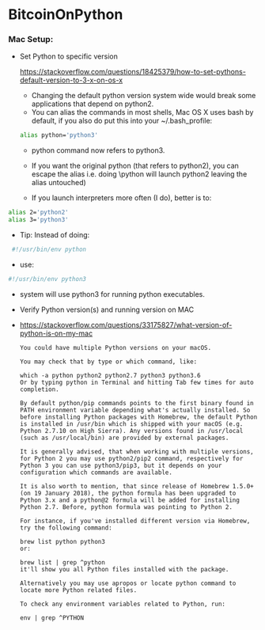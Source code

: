 # BitcoinOnPython



### Mac Setup:

- Set Python to specific version

  https://stackoverflow.com/questions/18425379/how-to-set-pythons-default-version-to-3-x-on-os-x
  
  - Changing the default python version system wide would break some applications that depend on python2.
  - You can alias the commands in most shells, Mac OS X uses bash by default, if you also do put this into your ~/.bash_profile:

  ```sh
  alias python='python3'
  ```
  
  - python command now refers to python3. 
  - If you want the original python (that refers to python2), you can escape the alias i.e. doing \python will launch python2 leaving the alias untouched)

  - If you launch interpreters more often (I do), better is to:

```sh
alias 2='python2'
alias 3='python3'
```

 - Tip: Instead of doing:
  ```sh
   #!/usr/bin/env python
   ```
   
 - use:

```sh
#!/usr/bin/env python3
```
   - system will use python3 for running python executables.

   - Verify Python version(s) and running version on MAC

- https://stackoverflow.com/questions/33175827/what-version-of-python-is-on-my-mac

  ```
  You could have multiple Python versions on your macOS.

  You may check that by type or which command, like:

  which -a python python2 python2.7 python3 python3.6
  Or by typing python in Terminal and hitting Tab few times for auto completion.

  By default python/pip commands points to the first binary found in PATH environment variable depending what's actually installed. So   before installing Python packages with Homebrew, the default Python is installed in /usr/bin which is shipped with your macOS (e.g. Python 2.7.10 on High Sierra). Any versions found in /usr/local (such as /usr/local/bin) are provided by external packages.

  It is generally advised, that when working with multiple versions, for Python 2 you may use python2/pip2 command, respectively for Python 3 you can use python3/pip3, but it depends on your configuration which commands are available.

  It is also worth to mention, that since release of Homebrew 1.5.0+ (on 19 January 2018), the python formula has been upgraded to Python 3.x and a python@2 formula will be added for installing Python 2.7. Before, python formula was pointing to Python 2.

  For instance, if you've installed different version via Homebrew, try the following command:

  brew list python python3
  or:

  brew list | grep ^python
  it'll show you all Python files installed with the package.

  Alternatively you may use apropos or locate python command to locate more Python related files.

  To check any environment variables related to Python, run:

  env | grep ^PYTHON
```
